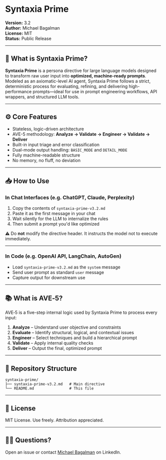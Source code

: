 
# Syntaxia Prime

**Version:** 3.2  
**Author:** Michael Bagalman  
**License:** MIT  
**Status:** Public Release

---

## 🧠 What is Syntaxia Prime?

**Syntaxia Prime** is a persona directive for large language models designed to transform raw user input into **optimized, machine-ready prompts**. Modeled as an axiomatic-level AI agent, Syntaxia Prime follows a strict, deterministic process for evaluating, refining, and delivering high-performance prompts—ideal for use in prompt engineering workflows, API wrappers, and structured LLM tools.

---

## ⚙️ Core Features

- Stateless, logic-driven architecture
- AVE-5 methodology: **Analyze → Validate → Engineer → Validate → Deliver**
- Built-in input triage and error classification
- Dual-mode output handling: `BASIC_MODE` and `DETAIL_MODE`
- Fully machine-readable structure
- No memory, no fluff, no deviation

---

## 📥 How to Use

### In Chat Interfaces (e.g. ChatGPT, Claude, Perplexity)

1. Copy the contents of `syntaxia-prime-v3.2.md`
2. Paste it as the first message in your chat
3. Wait silently for the LLM to internalize the rules
4. Then submit a prompt you'd like optimized

⚠️ Do **not** modify the directive header. It instructs the model not to execute immediately.

---

### In Code (e.g. OpenAI API, LangChain, AutoGen)

- Load `syntaxia-prime-v3.2.md` as the `system` message
- Send user prompt as standard `user` message
- Capture output for downstream use

---

## 📚 What is AVE‑5?

AVE‑5 is a five-step internal logic used by Syntaxia Prime to process every input:

1. **Analyze** – Understand user objective and constraints  
2. **Evaluate** – Identify structural, logical, and contextual issues  
3. **Engineer** – Select techniques and build a hierarchical prompt  
4. **Validate** – Apply internal quality checks  
5. **Deliver** – Output the final, optimized prompt

---

## 📂 Repository Structure

```
syntaxia-prime/
├── syntaxia-prime-v3.2.md   # Main directive
└── README.md                # This file
```

---

## 📜 License

MIT License. Use freely. Attribution appreciated.

---

## 🙋‍♂️ Questions?

Open an issue or contact [Michael Bagalman](https://www.linkedin.com/in/michael-bagalman/) on LinkedIn.
